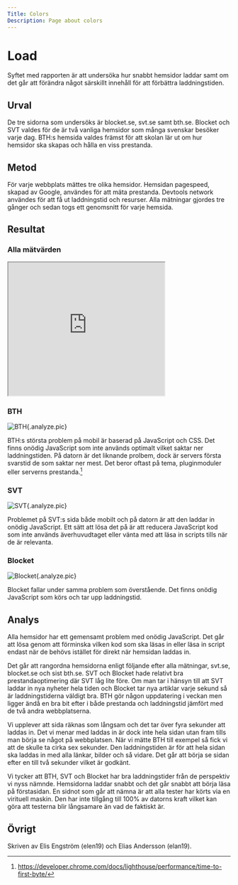 ```yaml
---
Title: Colors
Description: Page about colors
---
```



Load
=======================
Syftet med rapporten är att undersöka hur snabbt hemsidor laddar samt om det går att förändra något särskillt innehåll för att förbättra laddningstiden.

Urval
-----------------------

De tre sidorna som undersöks är blocket.se, svt.se samt bth.se. Blocket och SVT valdes för de är två vanliga hemsidor som många svenskar besöker varje dag. 
BTH:s hemsida valdes främst för att skolan lär ut om hur hemsidor ska skapas och hålla en viss prestanda.


Metod
-----------------------

För varje webbplats mättes tre olika hemsidor. Hemsidan pagespeed, skapad av Google, användes för att mäta prestanda. Devtools network användes för att få ut laddningstid och resurser. Alla mätningar gjordes tre gånger och sedan togs ett genomsnitt för varje hemsida.

Resultat
-----------------------
### Alla mätvärden
<iframe src="https://docs.google.com/spreadsheets/d/e/2PACX-1vTo4pSz24wQmlEF7GCdM8P-q2L5kzcvqVHuN7DA3E6DN4voHaDyWcyy1gQTp1DlK1BwM5G_4Slk16om/pubhtml?widget=true&amp;headers=false" width="70%" height="300px"></iframe>

### BTH
![BTH](../image/bth-load.png?save-as=jpg){.analyze.pic}

BTH:s största problem på mobil är baserad på JavaScript och CSS. Det finns onödig JavaScript som inte används optimalt vilket saktar ner laddningstiden. På datorn är det liknande prolbem, dock är servers första svarstid de som saktar ner mest. Det beror oftast på tema, pluginmoduler eller serverns prestanda.[^1]

[^1]: https://developer.chrome.com/docs/lighthouse/performance/time-to-first-byte/

### SVT
![SVT](../image/svt-load.png?save-as=jpg){.analyze.pic}

Problemet på SVT:s sida både mobilt och på datorn är att den laddar in onödig JavaScript. Ett sätt att lösa det på är att reducera JavaScript kod som inte används äverhuvudtaget eller vänta med att läsa in scripts tills när de är relevanta.

### Blocket
![Blocket](../image/blocket.png?save-as=jpg){.analyze.pic}

Blocket fallar under samma problem som överstående. Det finns onödig JavaScript som körs och tar upp laddningstid.

Analys
-----------------------

Alla hemsidor har ett gemensamt problem med onödig JavaScript. Det går att lösa genom att förminska vilken kod som ska läsas in eller läsa in script endast när de behövs istället för direkt när hemsidan laddas in.

Det går att rangordna hemsidorna enligt följande efter alla mätningar, svt.se, blocket.se och sist bth.se. SVT och Blocket hade relativt bra prestandaoptimering där SVT låg lite före. Om man tar i hänsyn till att SVT laddar in nya nyheter hela tiden och Blocket tar nya artiklar varje sekund så är laddningstiderna väldigt bra. BTH gör någon uppdatering i veckan men ligger ändå en bra bit efter i både prestanda och laddningstid jämfört med de två andra webbplatserna.

Vi upplever att sida räknas som långsam och det tar över fyra sekunder att laddas in. Det vi menar med laddas in är dock inte hela sidan utan fram tills man börja se något på webbplatsen. När vi mätte BTH till exempel så fick vi att de skulle ta cirka sex sekunder. Den laddningstiden är för att hela sidan ska laddas in med alla länkar, bilder och så vidare. Det går att börja se sidan efter en till två sekunder vilket är godkänt. 

Vi tycker att BTH, SVT och Blocket har bra laddningstider från de perspektiv vi nyss nämnde. Hemsidorna laddar snabbt och det går snabbt att börja läsa på förstasidan. En sidnot som går att nämna är att alla tester har körts via en virituell maskin. Den har inte tillgång till 100% av datorns kraft vilket kan göra att testerna blir långsamare än vad de faktiskt är.

Övrigt
-----------------------

Skriven av Elis Engström (elen19) och Elias Andersson (elan19).
